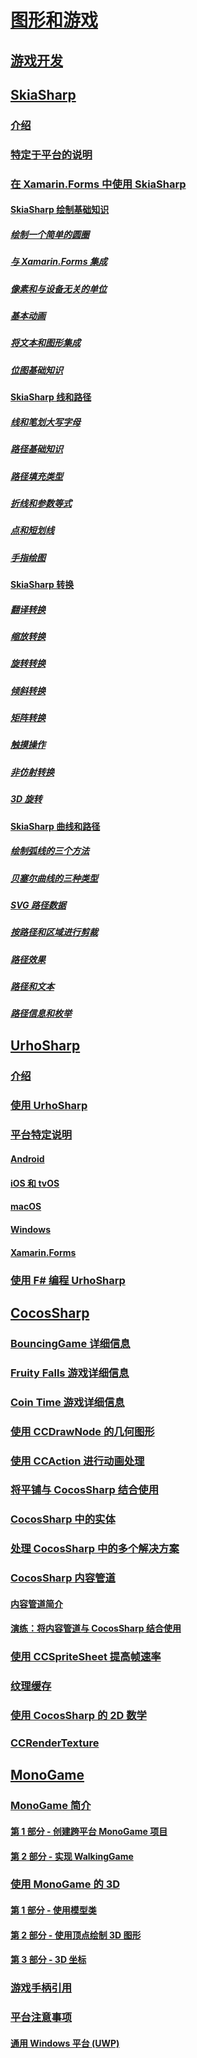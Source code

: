 # [图形和游戏](index.yml)
## [游戏开发](game-development/index.md)
## [SkiaSharp](skiasharp/index.md)
### [介绍](skiasharp/introduction.md)
### [特定于平台的说明](skiasharp/platform.md)



### [在 Xamarin.Forms 中使用 SkiaSharp](~/xamarin-forms/user-interface/graphics/skiasharp/index.md)
#### [SkiaSharp 绘制基础知识](~/xamarin-forms/user-interface/graphics/skiasharp/basics/index.md)
##### [绘制一个简单的圆圈](~/xamarin-forms/user-interface/graphics/skiasharp/basics/circle.md)
##### [与 Xamarin.Forms 集成](~/xamarin-forms/user-interface/graphics/skiasharp/basics/integration.md)
##### [像素和与设备无关的单位](~/xamarin-forms/user-interface/graphics/skiasharp/basics/pixels.md)
##### [基本动画](~/xamarin-forms/user-interface/graphics/skiasharp/basics/animation.md)
##### [将文本和图形集成](~/xamarin-forms/user-interface/graphics/skiasharp/basics/text.md)
##### [位图基础知识](~/xamarin-forms/user-interface/graphics/skiasharp/basics/bitmaps.md)
#### [SkiaSharp 线和路径](~/xamarin-forms/user-interface/graphics/skiasharp/paths/index.md)
##### [线和笔划大写字母](~/xamarin-forms/user-interface/graphics/skiasharp/paths/lines.md)
##### [路径基础知识](~/xamarin-forms/user-interface/graphics/skiasharp/paths/paths.md)
##### [路径填充类型](~/xamarin-forms/user-interface/graphics/skiasharp/paths/fill-types.md)
##### [折线和参数等式](~/xamarin-forms/user-interface/graphics/skiasharp/paths/polylines.md)
##### [点和短划线](~/xamarin-forms/user-interface/graphics/skiasharp/paths/dots.md)
##### [手指绘图](~/xamarin-forms/user-interface/graphics/skiasharp/paths/finger-paint.md)
#### [SkiaSharp 转换](~/xamarin-forms/user-interface/graphics/skiasharp/transforms/index.md)
##### [翻译转换](~/xamarin-forms/user-interface/graphics/skiasharp/transforms/translate.md)
##### [缩放转换](~/xamarin-forms/user-interface/graphics/skiasharp/transforms/scale.md)
##### [旋转转换](~/xamarin-forms/user-interface/graphics/skiasharp/transforms/rotate.md)
##### [倾斜转换](~/xamarin-forms/user-interface/graphics/skiasharp/transforms/skew.md)
##### [矩阵转换](~/xamarin-forms/user-interface/graphics/skiasharp/transforms/matrix.md)
##### [触摸操作](~/xamarin-forms/user-interface/graphics/skiasharp/transforms/touch.md)
##### [非仿射转换](~/xamarin-forms/user-interface/graphics/skiasharp/transforms/non-affine.md)
##### [3D 旋转](~/xamarin-forms/user-interface/graphics/skiasharp/transforms/3d-rotation.md)
#### [SkiaSharp 曲线和路径](~/xamarin-forms/user-interface/graphics/skiasharp/curves/index.md)
##### [绘制弧线的三个方法](~/xamarin-forms/user-interface/graphics/skiasharp/curves/arcs.md)
##### [贝塞尔曲线的三种类型](~/xamarin-forms/user-interface/graphics/skiasharp/curves/beziers.md)
##### [SVG 路径数据](~/xamarin-forms/user-interface/graphics/skiasharp/curves/path-data.md)
##### [按路径和区域进行剪裁](~/xamarin-forms/user-interface/graphics/skiasharp/curves/clipping.md)
##### [路径效果](~/xamarin-forms/user-interface/graphics/skiasharp/curves/effects.md)
##### [路径和文本](~/xamarin-forms/user-interface/graphics/skiasharp/curves/text-paths.md)
##### [路径信息和枚举](~/xamarin-forms/user-interface/graphics/skiasharp/curves/information.md)


## [UrhoSharp](urhosharp/index.md)
### [介绍](urhosharp/introduction.md)
### [使用 UrhoSharp](urhosharp/using.md)
### [平台特定说明](urhosharp/platform/index.md)
#### [Android](urhosharp/platform/android.md)
#### [iOS 和 tvOS](urhosharp/platform/ios.md)
#### [macOS](urhosharp/platform/mac.md)
#### [Windows](urhosharp/platform/windows.md)
#### [Xamarin.Forms](urhosharp/platform/xamarin-forms.md)
### [使用 F# 编程 UrhoSharp](urhosharp/fsharp.md)
## [CocosSharp](cocossharp/index.md)
### [BouncingGame 详细信息](cocossharp/bouncing-game.md)
### [Fruity Falls 游戏详细信息](cocossharp/fruity-falls.md)
### [Coin Time 游戏详细信息](cocossharp/cointime.md)
### [使用 CCDrawNode 的几何图形](cocossharp/ccdrawnode.md)
### [使用 CCAction 进行动画处理](cocossharp/ccaction.md)
### [将平铺与 CocosSharp 结合使用](cocossharp/tiled.md)
### [CocosSharp 中的实体](cocossharp/entities.md)
### [处理 CocosSharp 中的多个解决方案](cocossharp/resolutions.md)
### [CocosSharp 内容管道](cocossharp/content-pipeline/index.md)
#### [内容管道简介](cocossharp/content-pipeline/introduction.md)
#### [演练：将内容管道与 CocosSharp 结合使用](cocossharp/content-pipeline/walkthrough.md)
### [使用 CCSpriteSheet 提高帧速率](cocossharp/ccspritesheet.md)
### [纹理缓存](cocossharp/texture-cache.md)
### [使用 CocosSharp 的 2D 数学](cocossharp/math.md)
### [CCRenderTexture](cocossharp/ccrendertexture.md)
## [MonoGame](monogame/index.md)
### [MonoGame 简介](monogame/introduction/index.md)
#### [第 1 部分 - 创建跨平台 MonoGame 项目](monogame/introduction/part1.md)
#### [第 2 部分 - 实现 WalkingGame](monogame/introduction/part2.md)
### [使用 MonoGame 的 3D](monogame/3d/index.md)
#### [第 1 部分 - 使用模型类](monogame/3d/part1.md)
#### [第 2 部分 - 使用顶点绘制 3D 图形](monogame/3d/part2.md)
#### [第 3 部分 - 3D 坐标](monogame/3d/part3.md)
### [游戏手柄引用](monogame/input.md)
### [平台注意事项](monogame/platforms/index.md)
#### [通用 Windows 平台 (UWP)](monogame/platforms/uwp.md)

